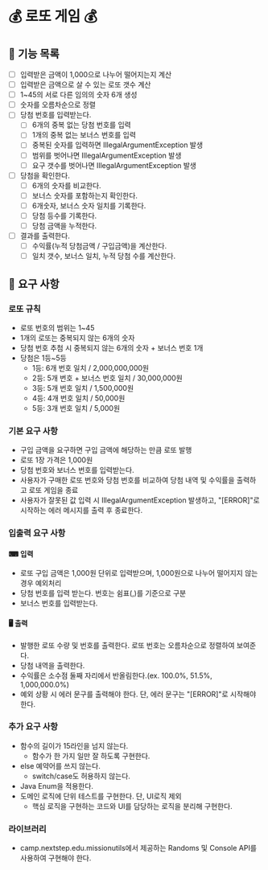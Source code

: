 # 💰 로또 게임 💰
## 📝 기능 목록
-[ ] 입력받은 금액이 1,000으로 나누어 떨어지는지 계산
-[ ] 입력받은 금액으로 살 수 있는 로또 갯수 계산
-[ ] 1~45의 서로 다른 임의의 숫자 6개 생성
-[ ] 숫자를 오름차순으로 정렬
-[ ] 당첨 번호를 입력받는다.
  -[ ] 6개의 중복 없는 당첨 번호를 입력
  -[ ] 1개의 중복 없는 보너스 번호를 입력
  -[ ] 중복된 숫자를 입력하면 IllegalArgumentException 발생
  -[ ] 범위를 벗어나면 IllegalArgumentException 발생
  -[ ] 요구 갯수를 벗어나면 IllegalArgumentException 발생
- [ ] 당첨을 확인한다.
  - [ ] 6개의 숫자를 비교한다.
  - [ ] 보너스 숫자를 포함하는지 확인한다.
  - [ ] 6개숫자, 보너스 숫자 일치를 기록한다.
  - [ ] 당첨 등수를 기록한다.
  - [ ] 당첨 금액을 누적한다.
-[ ] 결과를 출력한다.
  -[ ] 수익률(누적 당첨금액 / 구입금액)을 계산한다.
  -[ ] 일치 갯수, 보너스 일치, 누적 당첨 수를 계산한다.

## 📌 요구 사항
### 로또 규칙
- 로또 번호의 범위는 1~45
- 1개의 로또는 중복되지 않는 6개의 숫자
- 당첨 번호 추첨 시 중복되지 않는 6개의 숫자 + 보너스 번호 1개
- 당첨은 1등~5등
  - 1등: 6개 번호 일치 / 2,000,000,000원
  - 2등: 5개 번호 + 보너스 번호 일치 / 30,000,000원
  - 3등: 5개 번호 일치 / 1,500,000원
  - 4등: 4개 번호 일치 / 50,000원
  - 5등: 3개 번호 일치 / 5,000원

### 기본 요구 사항
- 구입 금액을 요구하면 구입 금액에 해당하는 만큼 로또 발행
- 로또 1장 가격은 1,000원
- 당첨 번호와 보너스 번호를 입력받는다.
- 사용자가 구매한 로또 번호와 당첨 번호를 비교하여 당첨 내역 및 수익률을 출력하고 로또 게임을 종료
- 사용자가 잘못된 값 입력 시 IllegalArgumentException 발생하고,
"[ERROR]"로 시작하는 에러 메시지를 출력 후 종료한다.

### 입출력 요구 사항
#### ⌨ 입력
- 로또 구입 금액은 1,000원 단위로 입력받으며, 1,000원으로 나누어 떨어지지 않는 경우 예외처리
- 당첨 번호를 입력 받는다. 번호는 쉼표(,)를 기준으로 구분
- 보너스 번호를 입력받는다.
#### 🖥 출력
- 발행한 로또 수량 및 번호를 출력한다. 로또 번호는 오름차순으로 정렬하여 보여준다.
- 당첨 내역을 출력한다.
- 수익률은 소수점 둘째 자리에서 반올림한다.(ex. 100.0%, 51.5%, 1,000,000.0%)
- 예외 상황 시 에러 문구를 출력해야 한다. 단, 에러 문구는 "[ERROR]"로 시작해야 한다.

### 추가 요구 사항
- 함수의 길이가 15라인을 넘지 않는다.
  - 함수가 한 가지 일만 잘 하도록 구현한다.
- else 예약어를 쓰지 않는다.
  - switch/case도 허용하지 않는다.
- Java Enum을 적용한다.
- 도메인 로직에 단위 테스트를 구현한다. 단, UI로직 제외
  - 핵심 로직을 구현하는 코드와 UI를 담당하는 로직을 분리해 구현한다.

### 라이브러리
- camp.nextstep.edu.missionutils에서 제공하는 Randoms 및 Console API를 사용하여 구현해야 한다.
